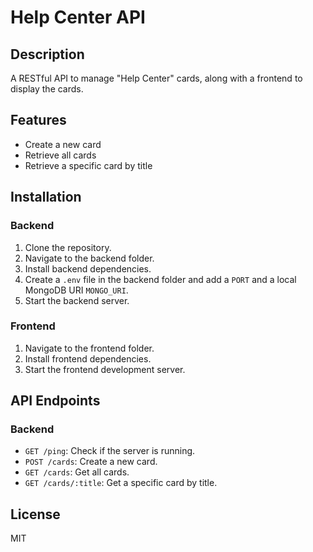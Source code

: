 # Help Center API

## Description
A RESTful API to manage "Help Center" cards, along with a frontend to display the cards.

## Features
- Create a new card
- Retrieve all cards
- Retrieve a specific card by title

## Installation

### Backend
1. Clone the repository.
2. Navigate to the backend folder.
3. Install backend dependencies.
4. Create a `.env` file in the backend folder and add a `PORT` and a local MongoDB URI `MONGO_URI`.
5. Start the backend server.

### Frontend
1. Navigate to the frontend folder.
2. Install frontend dependencies.
3. Start the frontend development server.

## API Endpoints

### Backend
- `GET /ping`: Check if the server is running.
- `POST /cards`: Create a new card.
- `GET /cards`: Get all cards.
- `GET /cards/:title`: Get a specific card by title.

## License
MIT

